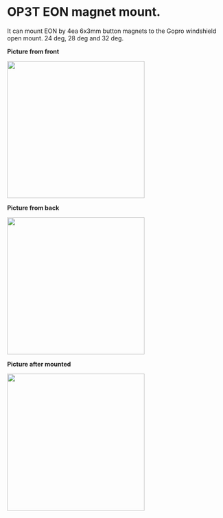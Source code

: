 OP3T EON magnet mount. 
===
It can mount EON by 4ea 6x3mm button magnets to the Gopro windshield open mount. 24 deg, 28 deg and 32 deg.

<b>Picture from front</b><p>
<img src="https://github.com/daehahn/comma1.5/blob/master/comma1.6_front.jpg" width="320">
  
<b>Picture from back</b><p>
<img src="https://github.com/daehahn/comma1.5/blob/master/comma1.6_back.jpg" width="320">
  
<b>Picture after mounted</b><p>
<img src="https://github.com/daehahn/comma1.5/blob/master/comma1.6_mount.jpg" width="320">
